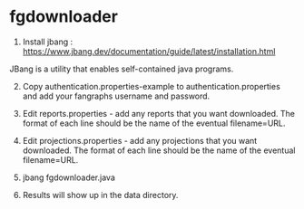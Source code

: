 # fgdownloader

1. Install jbang : https://www.jbang.dev/documentation/guide/latest/installation.html

JBang is a utility that enables self-contained java programs.  

2. Copy authentication.properties-example to authentication.properties and add your fangraphs username and password.

3. Edit reports.properties - add any reports that you want downloaded.    The format of each line should be the name of the eventual filename=URL.

4. Edit projections.properties - add any projections that you want downloaded.     The format of each line should be the name of the eventual filename=URL.

5. jbang fgdownloader.java

6. Results will show up in the data directory.
